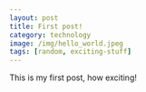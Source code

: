 ```yaml
---
layout: post
title: First post!
category: technology
image: /img/hello_world.jpeg
tags: [random, exciting-stuff]
---
```


This is my first post, how exciting!
